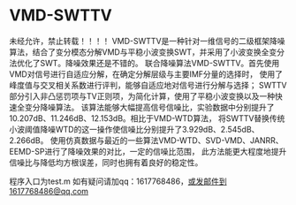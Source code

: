 # VMD-SWTTV
未经允许，禁止转载！！！！
VMD-SWTTV是一种针对一维信号的二级框架降噪算法，结合了变分模态分解VMD与平稳小波变换SWT，并采用了小波变换全变分法优化了SWT。降噪效果还是不错的。
联合降噪算法VMD-SWTTV。首先使用VMD对信号进行自适应分解，在确定分解层级与主要IMF分量的选择时，
使用了峰度值与交叉相关系数进行评判，能够自适应地对信号进行分解与选择；
SWTTV部分引入非凸惩罚项与TV正则项，为简化计算，使用了平稳小波变换以及一种快速全变分降噪算法。
该算法能够大幅提高信号信噪比，实验数据中分别提升了10.207dB、11.246dB、12.153dB。相比于VMD-WTD算法，
将SWTTV替换传统小波阈值降噪WTD的这一操作使信噪比分别提升了3.929dB、2.545dB、2.266dB。
使用仿真数据与最近的一些算法VMD-WTD、SVD-VMD、JANRR、EEMD-SP进行了降噪效果的对比，一定的信噪比范围，
此方法能更大程度地提升信噪比与降低均方根误差，同时也拥有着良好的稳定性。

程序入口为test.m
如有疑问请加qq：1617768486，或发邮件到1617768486@qq.com
